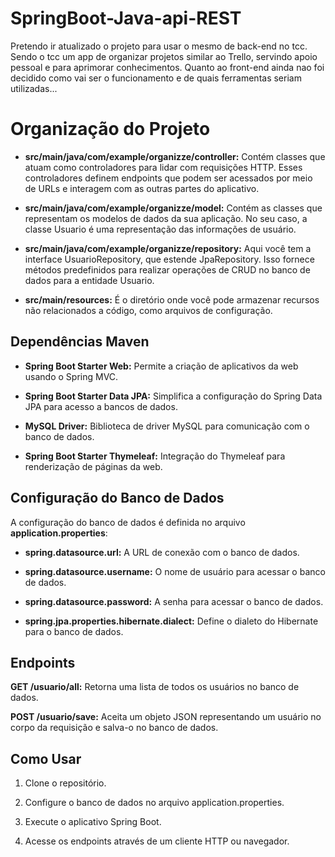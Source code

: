 # SpringBoot-Java-api-REST
Pretendo ir atualizado o projeto para usar o mesmo de back-end no tcc. Sendo o tcc um app de organizar projetos similar ao Trello, servindo apoio pessoal e para aprimorar conhecimentos.		Quanto ao front-end ainda nao foi decidido como vai ser o funcionamento e de quais ferramentas seriam utilizadas...
# Organização do Projeto
- **src/main/java/com/example/organizze/controller:** Contém classes que atuam como controladores para lidar com requisições HTTP. Esses controladores definem endpoints que podem ser acessados por meio de URLs e interagem com as outras partes do aplicativo.

- **src/main/java/com/example/organizze/model:** Contém as classes que representam os modelos de dados da sua aplicação. No seu caso, a classe Usuario é uma representação das informações de usuário.

- **src/main/java/com/example/organizze/repository:** Aqui você tem a interface UsuarioRepository, que estende JpaRepository. Isso fornece métodos predefinidos para realizar operações de CRUD no banco de dados para a entidade Usuario.

- **src/main/resources:** É o diretório onde você pode armazenar recursos não relacionados a código, como arquivos de configuração.

## Dependências Maven
- **Spring Boot Starter Web:** Permite a criação de aplicativos da web usando o Spring MVC.

- **Spring Boot Starter Data JPA:** Simplifica a configuração do Spring Data JPA para acesso a bancos de dados.

- **MySQL Driver:** Biblioteca de driver MySQL para comunicação com o banco de dados.

- **Spring Boot Starter Thymeleaf:** Integração do Thymeleaf para renderização de páginas da web.

## Configuração do Banco de Dados
A configuração do banco de dados é definida no arquivo **application.properties**:

- **spring.datasource.url:** A URL de conexão com o banco de dados.

- **spring.datasource.username:** O nome de usuário para acessar o banco de dados.

- **spring.datasource.password:** A senha para acessar o banco de dados.

- **spring.jpa.properties.hibernate.dialect:** Define o dialeto do Hibernate para o banco de dados.

## Endpoints
**GET /usuario/all:** Retorna uma lista de todos os usuários no banco de dados.

**POST /usuario/save:** Aceita um objeto JSON representando um usuário no corpo da requisição e salva-o no banco de dados.

## Como Usar
1. Clone o repositório.

2. Configure o banco de dados no arquivo application.properties.

3. Execute o aplicativo Spring Boot.

4. Acesse os endpoints através de um cliente HTTP ou navegador.
